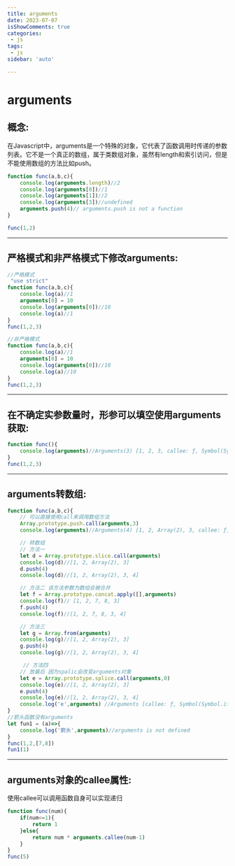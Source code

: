 ```yaml
---
title: arguments
date: 2023-07-07
isShowComments: true    
categories:
 - js
tags:
 - js
sidebar: 'auto'

---
```

# arguments
概念: 
---
在Javascript中，arguments是一个特殊的对象，它代表了函数调用时传递的参数列表。它不是一个真正的数组，属于类数组对象，虽然有length和索引访问，但是不能使用数组的方法比如push。

```js
function func(a,b,c){
    console.log(arguments.length)//2
    console.log(arguments[0])//1
    console.log(arguments[1])//2
    console.log(arguments[3])//undefined
    arguments.push(4)// arguments.push is not a function
}

func(1,2)
```
---
严格模式和非严格模式下修改arguments: 
---
```js
//严格模式
 "use strict"
function func(a,b,c){
    console.log(a)//1
    arguments[0] = 10
    console.log(arguments[0])//10
    console.log(a)//1
}
func(1,2,3)
```
```js
//非严格模式
function func(a,b,c){
    console.log(a)//1
    arguments[0] = 10
    console.log(arguments[0])//10
    console.log(a)//10
}
func(1,2,3)
```
---
在不确定实参数量时，形参可以填空使用arguments获取: 
---
```js
function func(){
    console.log(arguments)//Arguments(3) [1, 2, 3, callee: ƒ, Symbol(Symbol.iterator): ƒ]
}
func(1,2,3)
```

---
arguments转数组: 
---
```js
function func(a,b,c){
    // 可以直接使用call来调用数组方法
    Array.prototype.push.call(arguments,3)
    console.log(arguments)//Arguments(4) [1, 2, Array(2), 3, callee: ƒ, Symbol(Symbol.iterator): ƒ]

    // 转数组
    // 方法一
    let d = Array.prototype.slice.call(arguments)
    console.log(d)//[1, 2, Array(2), 3]
    d.push(4)
    console.log(d)//[1, 2, Array(2), 3, 4]

    // 方法二 该方法参数为数组会被合并
    let f = Array.prototype.concat.apply([],arguments)
    console.log(f)// [1, 2, 7, 8, 3]
    f.push(4)
    console.log(f)//[1, 2, 7, 8, 3, 4]

    // 方法三
    let g = Array.from(arguments)
    console.log(g)//[1, 2, Array(2), 3]
    g.push(4)
    console.log(g)//[1, 2, Array(2), 3, 4]

     // 方法四
    // 放最后 因为spalic会改变arguments对象
    let e = Array.prototype.splice.call(arguments,0)
    console.log(e)//[1, 2, Array(2), 3]
    e.push(4)
    console.log(e)//[1, 2, Array(2), 3, 4]
    console.log('e',arguments) //Arguments [callee: ƒ, Symbol(Symbol.iterator): ƒ]
}
//箭头函数没有arguments
let fun1 = (a)=>{
    console.log('箭头',arguments)//arguments is not defined
}
func(1,2,[7,8])
fun1(1)
```
---
arguments对象的callee属性: 
---
使用callee可以调用函数自身可以实现递归

```js
function func(num){
    if(num<=1){
        return 1
    }else{
        return num * arguments.callee(num-1)
    }
}
func(5)
```